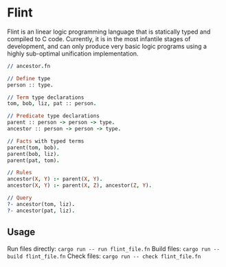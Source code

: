 # Flint

Flint is an linear logic programming language that is statically typed and compiled to C code.
Currently, it is in the most infantile stages of development, and can only produce very basic logic programs using a highly sub-optimal unification implementation.
```prolog
// ancestor.fn

// Define type
person :: type.

// Term type declarations
tom, bob, liz, pat :: person.

// Predicate type declarations
parent :: person -> person -> type.
ancestor :: person -> person -> type.

// Facts with typed terms
parent(tom, bob).
parent(bob, liz).
parent(pat, tom).

// Rules
ancestor(X, Y) :- parent(X, Y).
ancestor(X, Y) :- parent(X, Z), ancestor(Z, Y).

// Query
?- ancestor(tom, liz).
?- ancestor(pat, liz).
```

## Usage
Run files directly:
`cargo run -- run flint_file.fn`
Build files:
`cargo run -- build flint_file.fn`
Check files:
`cargo run -- check flint_file.fn`